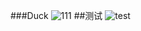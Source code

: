 ###Duck
![111](https://github.com/masery09143521/MIS-1/blob/master/Duck/111.JPG)
##测试
![test](https://github.com/masery09143521/MIS-1/blob/master/Duck/test.JPG)

